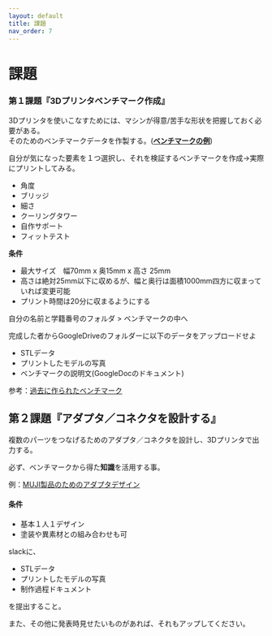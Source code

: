 ```yaml
---
layout: default
title: 課題
nav_order: 7
---
```


# 課題

### 第１課題『3Dプリンタベンチマーク作成』

3Dプリンタを使いこなすためには、マシンが得意\/苦手な形状を把握しておく必要がある。  
そのためのベンチマークデータを作製する。\([**ベンチマークの例**](http://fabble.cc/uploads/attachment/content/5603506467697425e2ed0f00/bench_marks.3dm)\)

自分が気になった要素を１つ選択し、それを検証するベンチマークを作成→実際にプリントしてみる。

* 角度
* ブリッジ
* 細さ
* クーリングタワー
* 自作サポート
* フィットテスト

**条件**

* 最大サイズ　幅70mm x 奥15mm x 高さ 25mm
* 高さは絶対25mm以下に収めるが、幅と奥行は面積1000mm四方に収まっていれば変更可能
* プリント時間は20分に収まるようにする

自分の名前と学籍番号のフォルダ &gt; ベンチマークの中へ

完成した者からGoogleDriveのフォルダーに以下のデータをアップロードせよ

* STLデータ
* プリントしたモデルの写真
* ベンチマークの説明文\(GoogleDocのドキュメント\)

参考：[過去に作られたベンチマーク](http://fabble.cc/fablabsendai/stl-rhino)

## 第２課題『アダプタ／コネクタを設計する』

複数のパーツをつなげるためのアダプタ／コネクタを設計し、3Dプリンタで出力する。

必ず、ベンチマークから得た**知識**を活用する事。

例：[MUJI製品のためのアダプタデザイン](https://www.designboom.com/design/takt-project-3-pring-product-diy-3d-printed-04-04-2014/)

#### 条件

* 基本１人１デザイン
* 塗装や異素材との組み合わせも可

slackに、

* STLデータ
* プリントしたモデルの写真
* 制作過程ドキュメント

を提出すること。

また、その他に発表時見せたいものがあれば、それもアップしてください。

